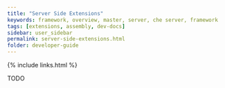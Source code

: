 ```yaml
---
title: "Server Side Extensions"
keywords: framework, overview, master, server, che server, framework
tags: [extensions, assembly, dev-docs]
sidebar: user_sidebar
permalink: server-side-extensions.html
folder: developer-guide
---
```


{% include links.html %}

TODO
